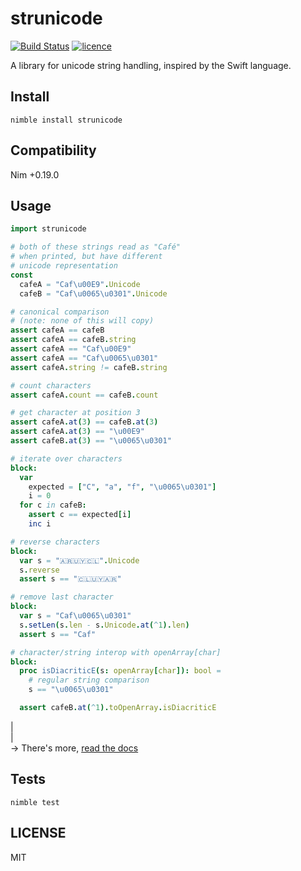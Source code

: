 # strunicode

[![Build Status](https://img.shields.io/travis/nitely/nim-strunicode.svg?style=flat-square)](https://travis-ci.org/nitely/nim-strunicode)
[![licence](https://img.shields.io/github/license/nitely/nim-strunicode.svg?style=flat-square)](https://raw.githubusercontent.com/nitely/nim-strunicode/master/LICENSE)


A library for unicode string handling,
inspired by the Swift language.

## Install

```
nimble install strunicode
```

## Compatibility

Nim +0.19.0

## Usage

```nim
import strunicode

# both of these strings read as "Café"
# when printed, but have different
# unicode representation
const
  cafeA = "Caf\u00E9".Unicode
  cafeB = "Caf\u0065\u0301".Unicode

# canonical comparison
# (note: none of this will copy)
assert cafeA == cafeB
assert cafeA == cafeB.string
assert cafeA == "Caf\u00E9"
assert cafeA == "Caf\u0065\u0301"
assert cafeA.string != cafeB.string

# count characters
assert cafeA.count == cafeB.count

# get character at position 3
assert cafeA.at(3) == cafeB.at(3)
assert cafeA.at(3) == "\u00E9"
assert cafeB.at(3) == "\u0065\u0301"

# iterate over characters
block:
  var
    expected = ["C", "a", "f", "\u0065\u0301"]
    i = 0
  for c in cafeB:
    assert c == expected[i]
    inc i

# reverse characters
block:
  var s = "🇦🇷🇺🇾🇨🇱".Unicode
  s.reverse
  assert s == "🇨🇱🇺🇾🇦🇷"

# remove last character
block:
  var s = "Caf\u0065\u0301"
  s.setLen(s.len - s.Unicode.at(^1).len)
  assert s == "Caf"

# character/string interop with openArray[char]
block:
  proc isDiacriticE(s: openArray[char]): bool =
    # regular string comparison
    s == "\u0065\u0301"

  assert cafeB.at(^1).toOpenArray.isDiacriticE
```
|  
|  
 -> There's more, [read the docs](https://nitely.github.io/nim-strunicode/)

## Tests

```
nimble test
```

## LICENSE

MIT
